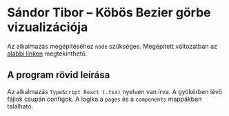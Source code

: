 # Sándor Tibor – Köbös Bezier görbe vizualizációja

Az alkalmazás megépítéséhez <code>node</code> szükséges.
Megépített változatban az
[alábbi linken](https://next-cubic-bezier.vercel.app/) megtekinthető.

## A program rövid leírása

Az alkalmazás <code>TypeScript React (.tsx)</code> nyelven van írva.
A gyökérben lévő fájlok csupán configok.
A logika a <code>pages</code> és a <code>components</code> mappákban található.
